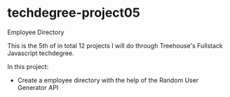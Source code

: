 # techdegree-project05
Employee Directory

This is the 5th of in total 12 projects I will do through Treehouse's Fullstack Javascript techdegree.

In this project: 
- Create a employee directory with the help of the Random User Generator API
